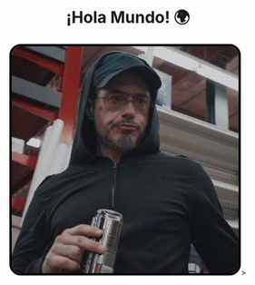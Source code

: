<!-- Header -->
<h1 align="center">¡Hola Mundo! 🌍 </h1>
<p align="center">
  <img src="https://github.com/R7vera/R7vera/blob/main/Profile/star.jpeg" alt="R7vera" width="400" height="400" style="border: 4px solid #000000; border-radius: 20px;">>
</p>

<!---
R7vera/R7vera is a ✨ special ✨ repository because its `README.md` (this file) appears on your GitHub profile.
You can click the Preview link to take a look at your changes.
--->
